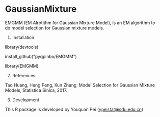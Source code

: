 # GaussianMixture
EMGMM (EM Alrotithm for Gaussian Mixture Model), is an EM algorithm to do model selection for Gaussian mixture models.

1. Installation

library(devtools)

install_github("pyqpinbo/EMGMM")

library(EMGMM)


2. References

Tao Huang, Heng Peng, Kun Zhang; Model Selection for Gaussian Mixture Models, Statistica Sinica, 2017.


3. Development

This R package is developed by Youquan Pei (ypeistat@sdu.edu.cn)
